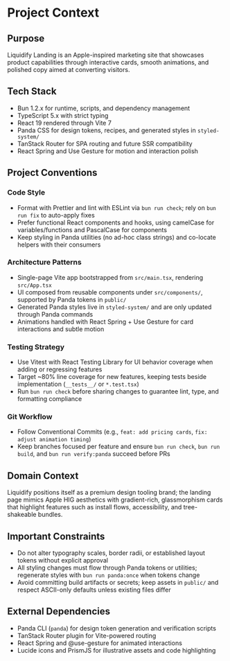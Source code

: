 # Project Context

## Purpose
Liquidify Landing is an Apple-inspired marketing site that showcases product capabilities through interactive cards, smooth animations, and polished copy aimed at converting visitors.

## Tech Stack
- Bun 1.2.x for runtime, scripts, and dependency management
- TypeScript 5.x with strict typing
- React 19 rendered through Vite 7
- Panda CSS for design tokens, recipes, and generated styles in `styled-system/`
- TanStack Router for SPA routing and future SSR compatibility
- React Spring and Use Gesture for motion and interaction polish

## Project Conventions

### Code Style
- Format with Prettier and lint with ESLint via `bun run check`; rely on `bun run fix` to auto-apply fixes
- Prefer functional React components and hooks, using camelCase for variables/functions and PascalCase for components
- Keep styling in Panda utilities (no ad-hoc class strings) and co-locate helpers with their consumers

### Architecture Patterns
- Single-page Vite app bootstrapped from `src/main.tsx`, rendering `src/App.tsx`
- UI composed from reusable components under `src/components/`, supported by Panda tokens in `public/`
- Generated Panda styles live in `styled-system/` and are only updated through Panda commands
- Animations handled with React Spring + Use Gesture for card interactions and subtle motion

### Testing Strategy
- Use Vitest with React Testing Library for UI behavior coverage when adding or regressing features
- Target ~80% line coverage for new features, keeping tests beside implementation (`__tests__/` or `*.test.tsx`)
- Run `bun run check` before sharing changes to guarantee lint, type, and formatting compliance

### Git Workflow
- Follow Conventional Commits (e.g., `feat: add pricing cards`, `fix: adjust animation timing`)
- Keep branches focused per feature and ensure `bun run check`, `bun run build`, and `bun run verify:panda` succeed before PRs

## Domain Context
Liquidify positions itself as a premium design tooling brand; the landing page mimics Apple HIG aesthetics with gradient-rich, glassmorphism cards that highlight features such as install flows, accessibility, and tree-shakeable bundles.

## Important Constraints
- Do not alter typography scales, border radii, or established layout tokens without explicit approval
- All styling changes must flow through Panda tokens or utilities; regenerate styles with `bun run panda:once` when tokens change
- Avoid committing build artifacts or secrets; keep assets in `public/` and respect ASCII-only defaults unless existing files differ

## External Dependencies
- Panda CLI (`panda`) for design token generation and verification scripts
- TanStack Router plugin for Vite-powered routing
- React Spring and @use-gesture for animated interactions
- Lucide icons and PrismJS for illustrative assets and code highlighting
